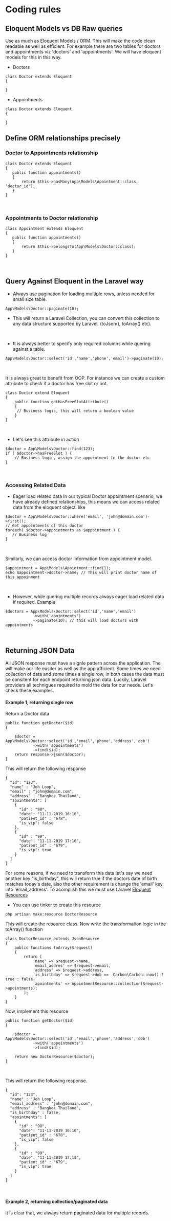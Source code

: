# Coding rules

## Eloquent Models vs DB Raw queries
Use as much as Eloquent Models / ORM. This will make the code clean readable as well as efficient.
For example there are two tables  for doctors and appointments viz 'doctors' and 'appointments'. We will have eloquent models for this in this way.
* Doctors 
```
class Doctor extends Eloquent
{

}
```

* Appointments 
```
class Doctor extends Eloquent
{

}
```
## Define ORM relationships precisely

### Doctor to Appointments relationship
```
class Doctor extends Eloquent
{
   public function appointments()
   {
       return $this->hasMany(App\Models\Apointment::class, 'doctor_id');
   }
}
```

<br />

### Appointments to Doctor relationship
```
class Appointment extends Eloquent
{
   public function appointments()
   {
       return $this->belongsTo(App\Models\Doctor::class);
   }
}
```

<br />

## Query Against Eloquent in the Laravel way

* Always use pagination for loading multiple rows, unless needed for small size table.
```
App\Models\Doctor::paginate(10);
```

* This will return a Laravel Collection, you can convert this collection to any data structure supported by Laravel. (toJson(), toArray() etc).

<br />

* It is always better to specify only required columns while quering against a table.
```
App\Models\Doctor::select('id','name','phone','email')->paginate(10);
```

<br />

It is always great to benefit from OOP. For instance we can create a custom attribute to check if a doctor has free slot or not.
```
class Doctor extend Eloquent 
{
    public function getHasFreeSlotAttribute()
    {
     // Business logic, this will return a boolean value
    }
}
```

<br />

* Let's see this attribute in action
```
$doctor = App\Models\Doctor::find(123);
if ( $doctor->hasFreeSlot ) {
    // Business logic, assign the appointment to the doctor etc
}
```

<br />

### Accessing Related Data
* Eager load related data 
In our typical Doctor appointment scenario, we have already defined relationships, this means we can access related data from the eloquent object. like
``` 
$doctor = App\Models\Doctor::where('email', 'john@domain.com')->first();
// Get appointments of this doctor
foreach( $doctor->appointments as $appointment ) {
   // Business log
}
```

<br />

Similarly, we can access doctor information from appointment model.
```
$appointment = App\Models\Apointment::find(1);
echo $appointment->doctor->name; // This will print doctor name of this appoinment
```

<br />

* However, while quering multiple records always eager load related data if required. Example
```
$doctors = App\Models\Doctor::select('id','name','email')
            ->with('apointments')
            ->paginate(10); // this will load doctors with appointments
```

<br />

## Returning JSON Data
All JSON response must have a signle pattern across the application. The will make our life easiter as well as the app afficient. Some times we need collection of data and some times a single row, in both cases the data must be consitent for each endpoint returning json data.
Luckily, Laravel providers all technigues required to mold the data for our needs. Let's check these examples.

#### Example 1, returning single row
Return a Doctor data
```
public function getDoctor($id)
{

    $doctor = App\Models\Doctor::select('id','email','phone','address','dob')
            ->with('appointments')
            ->find($id);
    return response->json($doctor);
}
```
This will return the following response
```
{
  "id": "123",
  "name" : "Joh Loop",
  "email" : "john@domain.com",
  "address" : "Bangkok Thailand",
  "apointments": [
    {
      "id" : "98",
      "date": "11-11-2019 16:10",
      "patient_id" : "678",
      "is_vip": false
    },
    {
      "id" : "99",
      "date": "11-11-2019 17:10",
      "patient_id" : "679",
      "is_vip": true
    }  
  ]
}
```
For some reasons, if we need to transform this data let's say we need another key "is_birthday", this will return true if the doctors date of birth matches today's date, also the other requirement is change the 'email' key into 'email_address'.
To acomplish this we must use Laravel [Eloquent Resources](https://laravel.com/docs/5.6/eloquent-resources)
* You can use tinker to create this resource
``` 
php artisan make:resource DoctorResource 
```
This will create the resource class. Now write the transformation logic in the toArray() function

```
class DoctorResource extends JsonResource 
{
    public functions toArray($request)
    {
        return [
            'name' => $request->name,
            'email_addres' => $request->email,
            'address' => $request->address,
            'is_birthday' => $request->dob ==  Carbon\Carbon::now() ? true : false,
            'apointments' => ApointmentResource::collection($request->apointments);
        ];
    }
}
```

Now, implement this resource
```
public function getDoctor($id)
{

    $doctor = App\Models\Doctor::select('id','email','phone','address','dob')
            ->with('appointments')
            ->find($id);
            
    return new DoctorResource($doctor);
}
```

<br />

This will return the following response.

```
{
  "id": "123",
  "name" : "Joh Loop",
  "email_address" : "john@domain.com",
  "address" : "Bangkok Thailand",
  "is_birthday" : false,
  "apointments": [
    {
      "id" : "98",
      "date": "11-11-2019 16:10",
      "patient_id" : "678",
      "is_vip": false
    },
    {
      "id" : "99",
      "date": "11-11-2019 17:10",
      "patient_id" : "679",
      "is_vip": true
    }  
  ]
}
```

<br />

#### Example 2, returning collection/paginated data
It is clear that, we always return paginated data for multiple records.
